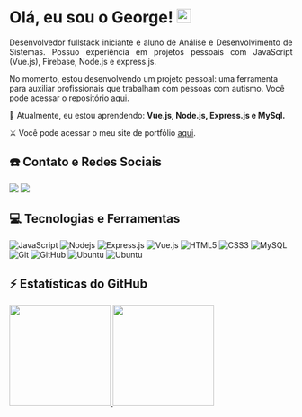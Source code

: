 <h1 align = "justify"> Olá, eu sou o George! <img src="https://media.giphy.com/media/hvRJCLFzcasrR4ia7z/giphy.gif" width="25px"></h1>

<p align = "justify"> Desenvolvedor fullstack iniciante e aluno de Análise e Desenvolvimento de Sistemas. Possuo experiência em projetos pessoais com JavaScript (Vue.js), Firebase, Node.js e express.js.</p> 

No momento, estou desenvolvendo um projeto pessoal: uma ferramenta para auxiliar profissionais que trabalham com pessoas com autismo. Você pode acessar o repositório <a href="">aqui</a>.

📖 Atualmente, eu estou aprendendo: **Vue.js, Node.js, Express.js e MySql.**

⚔️ Você pode acessar o meu site de portfólio <a href="https://portfolio-george-indol.vercel.app/index.html">aqui</a>.


## ☎️ Contato e Redes Sociais
<a href="https://www.linkedin.com/in/george-alves-de-araujo-35b58919b/"><img src="https://img.shields.io/badge/George%20Alves%20de%20Araujo-blue?logo=linkedin&link=https%3A%2F%2Fwww.linkedin.com%2Fin%2Fgeorge-alves-de-araujo-35b58919b%2F"></a>
<img src="https://img.shields.io/badge/george.programacao%40gmail.com-red?logo=gmail&logoColor=white"></a>




## 💻 Tecnologias e Ferramentas

![JavaScript](https://img.shields.io/badge/-JavaScript-black?style=flat-square&logo=javascript)
![Nodejs](https://img.shields.io/badge/-Nodejs-black?style=flat-square&logo=Node.js)
![Express.js](https://img.shields.io/badge/Express.js-black?logo=express)
![Vue.js](https://img.shields.io/badge/Vue.js-white?logo=vue.js)
![HTML5](https://img.shields.io/badge/-HTML5-E34F26?style=flat-square&logo=html5&logoColor=white)
![CSS3](https://img.shields.io/badge/-CSS3-1572B6?style=flat-square&logo=css3)
![MySQL](https://img.shields.io/badge/-MySQL-black?style=flat-square&logo=mysql)
![Git](https://img.shields.io/badge/-Git-black?style=flat-square&logo=git)
![GitHub](https://img.shields.io/badge/-GitHub-181717?style=flat-square&logo=github)
![Ubuntu](https://img.shields.io/badge/Ubuntu-orange?logo=ubuntu&logoColor=black)
![Ubuntu](https://img.shields.io/badge/Firebase-orange?logo=firebase)



## ⚡ Estatísticas do GitHub

<div>
<a href="https://github.com/GeorgeeAraujo">
<img loading="lazy" height="180em" src="https://github-readme-stats.vercel.app/api/top-langs/?username=GeorgeeAraujo&layout=compact&langs_count=7&theme=dracula"/>
<img loading="lazy" height="180em" src="https://github-readme-stats.vercel.app/api?username=GeorgeeAraujo&show_icons=true&theme=dracula&include_all_commits=true&count_private=true"/>
</div>

